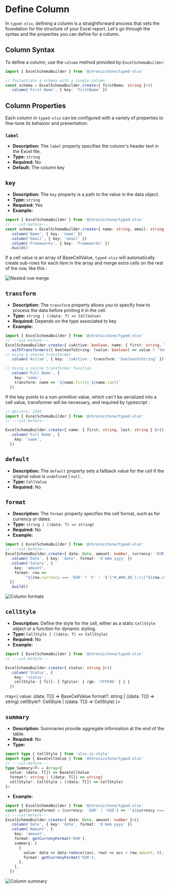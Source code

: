 # Define Column

In `typed-xlsx`, defining a column is a straightforward process that sets the foundation for the structure of your Excel report. Let's go through the syntax and the properties you can define for a column.

## Column Syntax

To define a column, use the `column` method provided by `ExcelSchemaBuilder`:

```ts twoslash
import { ExcelSchemaBuilder } from '@chronicstone/typed-xlsx'

// Instantiate a schema with a single column
const schema = ExcelSchemaBuilder.create<{ firstName: string }>()
  .column('First Name', { key: 'firstName' })
```

## Column Properties

Each column in `typed-xlsx` can be configured with a variety of properties to fine-tune its behavior and presentation:

### `label`
- **Description:** The `label` property specifies the column's header text in the Excel file.
- **Type:** `string`
- **Required:** No
- **Default:** The column key

## `key`
- **Description:** The `key` property is a path to the value in the data object.
- **Type:** `string`
- **Required:** Yes
- **Example:**

```ts twoslash
import { ExcelSchemaBuilder } from '@chronicstone/typed-xlsx'
// ---cut-before---
const schema = ExcelSchemaBuilder.create<{ name: string, email: string, frameworks: string[] }>()
  .column('Name', { key: 'name' })
  .column('Email', { key: 'email' })
  .column('Frameworks', { key: 'frameworks' })
  .build()
```

If a cell value is an array of BaseCellValue, `typed-xlsx` will automatically create sub-rows for each item in the array and merge extra cells on the rest of the row, like this :

![Nested row merge](/images/examples/col-sub-rows.png)

## `transform`
- **Description:** The `transform` property allows you to specify how to process the data before printing it in the cell.
- **Type:** `string | ((data: T) => CellValue)`
- **Required:** Depends on the type associated to key
- **Example:**

```ts twoslash
import { ExcelSchemaBuilder } from '@chronicstone/typed-xlsx'
// ---cut-before---
ExcelSchemaBuilder.create<{ isActive: boolean, name: { first: string, last: string } }>()
  .withTransformers({ booleanToString: (value: boolean) => value ? 'Yes' : 'No' })
// Using a shared transformer
  .column('Active', { key: 'isActive', transform: 'booleanToString' })

// Using a custom transformer function
  .column('Full Name', {
    key: 'name',
    transform: name => `${name.first} ${name.last}`
  })
```

If the key points to a non-primitive value, which can't be serialized into a cell value, transformer will be necessary, and required by typescript :

```ts twoslash
// @errors: 2345
import { ExcelSchemaBuilder } from '@chronicstone/typed-xlsx'
// ---cut-before---

ExcelSchemaBuilder.create<{ name: { first: string, last: string } }>()
  .column('Full Name', {
    key: 'name',
  })
```

## `default`
- **Description:** The `default` property sets a fallback value for the cell if the original value is `undefined` | `null`.
- **Type:** `CellValue`
- **Required:** No

## `format`
- **Description:** The `format` property specifies the cell format, such as for currency or dates.
- **Type:** `string | ((data: T) => string)`
- **Required:** No
- **Example:**

```ts twoslash
import { ExcelSchemaBuilder } from '@chronicstone/typed-xlsx'
// ---cut-before---
ExcelSchemaBuilder.create<{ date: Date, amount: number, currency: 'EUR' | 'USD' }>()
  .column('Date', { key: 'date', format: 'd mmm yyyy' })
  .column('Salary', {
    key: 'amount',
    format: row =>
        `"${row.currency === 'EUR' ? '€' : '$'}"#,##0.00_);\\("${row.currency === 'EUR' ? '€' : '$'}"#,##0.00\\)`,
  })
  .build()
```

![Column formats](/images/examples/col-format-1.png)

## `cellStyle`
- **Description:** Define the style for the cell, either as a static `CellStyle` object or a function for dynamic styling.
- **Type:** `CellStyle | ((data: T) => CellStyle)`
- **Required:** No
- **Example:**

```ts twoslash
import { ExcelSchemaBuilder } from '@chronicstone/typed-xlsx'
// ---cut-before---

ExcelSchemaBuilder.create<{ status: string }>()
  .column('Status', {
    key: 'status',
    cellStyle: { fill: { fgColor: { rgb: 'FFFF00' } } }
  })
```

rray<{
    value: (data: T[]) => BaseCellValue
    format?: string | ((data: T[]) => string)
    cellStyle?: CellStyle | ((data: T[]) => CellStyle)
  }>

## `summary`
- **Description:** Summaries provide aggregate information at the end of the table.
- **Required:** No
- **Type:**
```ts twoslash
import type { CellStyle } from 'xlsx-js-style'
import type { BaseCellValue } from '@chronicstone/typed-xlsx'
// ---cut-before---
type Summary<T> = Array<{
  value: (data: T[]) => BaseCellValue
  format?: string | ((data: T[]) => string)
  cellStyle?: CellStyle | ((data: T[]) => CellStyle)
}>
```
- **Example:**

```ts twoslash
import { ExcelSchemaBuilder } from '@chronicstone/typed-xlsx'
const getCurrenyFormat = (currency: 'EUR' | 'USD') => `"${currency === 'EUR' ? '€' : '$'}"#,##0.00_);\\("${currency === 'EUR' ? '€' : '$'}"#,##0.00\\)`
// ---cut-before---
ExcelSchemaBuilder.create<{ date: Date, amount: number }>()
  .column('Date', { key: 'date', format: 'd mmm yyyy' })
  .column('Amount', {
    key: 'amount',
    format: getCurrenyFormat('EUR'),
    summary: [
      {
        value: data => data.reduce((acc, row) => acc + row.amount, 0),
        format: getCurrenyFormat('EUR'),
      },
    ],
  })
```

![Column summary](/images/examples/col-sum-1.png)
